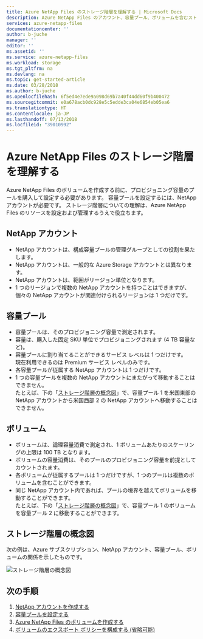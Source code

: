 ```yaml
---
title: Azure NetApp Files のストレージ階層を理解する | Microsoft Docs
description: Azure NetApp Files のアカウント、容量プール、ボリュームを含むストレージ階層について説明します。
services: azure-netapp-files
documentationcenter: ''
author: b-juche
manager: ''
editor: ''
ms.assetid: ''
ms.service: azure-netapp-files
ms.workload: storage
ms.tgt_pltfrm: na
ms.devlang: na
ms.topic: get-started-article
ms.date: 03/28/2018
ms.author: b-juche
ms.openlocfilehash: 6f5ed4e7ede9a098d69b7a40f44dd60f9b400472
ms.sourcegitcommit: e0a678acb0dc928e5c5edde3ca04e6854eb05ea6
ms.translationtype: HT
ms.contentlocale: ja-JP
ms.lasthandoff: 07/13/2018
ms.locfileid: "39010992"
---
```

# <a name="understand-the-storage-hierarchy-of-azure-netapp-files"></a>Azure NetApp Files のストレージ階層を理解する

Azure NetApp Files のボリュームを作成する前に、プロビジョニング容量のプールを購入して設定する必要があります。  容量プールを設定するには、NetApp アカウントが必要です。 ストレージ階層についての理解は、Azure NetApp Files のリソースを設定および管理するうえで役立ちます。

## <a name="azure_netapp_files_account"></a>NetApp アカウント

- NetApp アカウントは、構成容量プールの管理グループとしての役割を果たします。  
- NetApp アカウントは、一般的な Azure Storage アカウントとは異なります。 
- NetApp アカウントは、範囲がリージョン単位となります。   
- 1 つのリージョンで複数の NetApp アカウントを持つことはできますが、個々の NetApp アカウントが関連付けられるリージョンは 1 つだけです。

## <a name="capacity_pools"></a>容量プール

- 容量プールは、そのプロビジョニング容量で測定されます。  
- 容量は、購入した固定 SKU 単位でプロビジョニングされます (4 TB 容量など)。
- 容量プールに割り当てることができるサービス レベルは 1 つだけです。  
  現在利用できるのは Premium サービス レベルのみです。
- 各容量プールが従属する NetApp アカウントは 1 つだけです。  
- 1 つの容量プールを複数の NetApp アカウントにまたがって移動することはできません。   
  たとえば、下の「[ストレージ階層の概念図](#conceptual_diagram_of_storage_hierarchy)」で、容量プール 1 を米国東部の NetApp アカウントから米国西部 2 の NetApp アカウントへ移動することはできません。  

## <a name="volumes"></a>ボリューム

- ボリュームは、論理容量消費で測定され、1 ボリュームあたりのスケーリングの上限は 100 TB となります。
- ボリュームの容量消費は、そのプールのプロビジョニング容量を前提としてカウントされます。
- 各ボリュームが従属するプールは 1 つだけですが、1 つのプールは複数のボリュームを含むことができます。 
- 同じ NetApp アカウント内であれば、プールの境界を越えてボリュームを移動することができます。    
  たとえば、下の「[ストレージ階層の概念図](#conceptual_diagram_of_storage_hierarchy)」で、容量プール 1 のボリュームを容量プール 2 に移動することができます。

## <a name="conceptual_diagram_of_storage_hierarchy"></a>ストレージ階層の概念図 
次の例は、Azure サブスクリプション、NetApp アカウント、容量プール、ボリュームの関係を示したものです。   

![ストレージ階層の概念図](../media/azure-netapp-files/azure-netapp-files-storage-hierarchy.png)

## <a name="next-steps"></a>次の手順

1. [NetApp アカウントを作成する](azure-netapp-files-create-netapp-account.md)
2. [容量プールを設定する](azure-netapp-files-set-up-capacity-pool.md)
3. [Azure NetApp Files のボリュームを作成する](azure-netapp-files-create-volumes.md)
4. [ボリュームのエクスポート ポリシーを構成する (省略可能)](azure-netapp-files-configure-export-policy.md)
